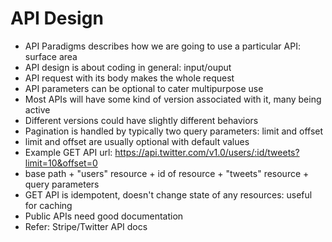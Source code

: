# API Design

- API Paradigms describes how we are going to use a particular API: surface area
- API design is about coding in general: input/ouput
- API request with its body makes the whole request
- API parameters can be optional to cater multipurpose use
- Most APIs will have some kind of version associated with it, many being active
- Different versions could have slightly different behaviors
- Pagination is handled by typically two query parameters: limit and offset
- limit and offset are usually optional with default values
- Example GET API url: https://api.twitter.com/v1.0/users/:id/tweets?limit=10&offset=0
- base path + "users" resource + id of resource + "tweets" resource + query parameters
- GET API is idempotent, doesn't change state of any resources: useful for caching
- Public APIs need good documentation
- Refer: Stripe/Twitter API docs